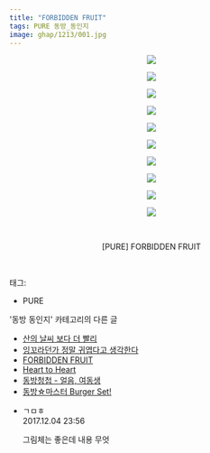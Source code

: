 ```yaml
---
title: "FORBIDDEN FRUIT"
tags: PURE 동방_동인지
image: ghap/1213/001.jpg
---
```

<div class="article">
<p style="text-align: center; clear: none; float: none;"><img src="{{ site.nasurl }}/ghap/1213/001.jpg"/></p>
<p style="text-align: center; clear: none; float: none;"><img src="{{ site.nasurl }}/ghap/1213/002.jpg"/></p>
<p style="text-align: center; clear: none; float: none;"><img src="{{ site.nasurl }}/ghap/1213/003.jpg"/></p>
<p style="text-align: center; clear: none; float: none;"><img src="{{ site.nasurl }}/ghap/1213/004.jpg"/></p>
<p style="text-align: center; clear: none; float: none;"><img src="{{ site.nasurl }}/ghap/1213/005.jpg"/></p>
<p style="text-align: center; clear: none; float: none;"><img src="{{ site.nasurl }}/ghap/1213/006.jpg"/></p>
<p style="text-align: center; clear: none; float: none;"><img src="{{ site.nasurl }}/ghap/1213/007.jpg"/></p>
<p style="text-align: center; clear: none; float: none;"><img src="{{ site.nasurl }}/ghap/1213/008.jpg"/></p>
<p style="text-align: center; clear: none; float: none;"><img src="{{ site.nasurl }}/ghap/1213/009.jpg"/></p>
<p style="text-align: center; clear: none; float: none;"><img src="{{ site.nasurl }}/ghap/1213/010.jpg"/></p>
<p style="text-align: center; clear: none; float: none;"><br/></p>
<p style="text-align: center; clear: none; float: none;">[PURE] FORBIDDEN FRUIT</p>
<p><br/></p>
</div><div class="tagTrail">
<p>태그: </p>
<ul>
<li>PURE</li>
</ul>
</div><div class="another">
<p>'동방 동인지' 카테고리의 다른 글</p>
<ul>
<li><a href="/2016-07-29-ghap_1215">산의 날씨 보다 더 빨리</a></li>
<li><a href="/2016-07-29-ghap_1214">잉꼬라던가 정말 귀엽다고 생각한다</a></li>
<li><a href="/2016-07-29-ghap_1213">FORBIDDEN FRUIT</a></li>
<li><a href="/2016-07-29-ghap_1212">Heart to Heart</a></li>
<li><a href="/2016-07-29-ghap_1211">동방청첩 - 얼음, 여동생</a></li>
<li><a href="/2016-07-29-ghap_1210">동방☆마스터 Burger Set!</a></li>
</ul>
</div><div class="cb_module cb_fluid">
<div class="cb_wrt cb_profile">
<div class="comment">
<ul>
<li class="cb_thumb_off" id="comment15144950">
<div class="cb_comment_area">
<div class="cb_info_area">
<div class="cb_section">
<span class="cb_nick_name">ㄱㅁㅎ</span>
</div>
<div class="cb_section">
<span class="cb_date">2017.12.04 23:56 </span>
</div>
</div>
<div class="cb_dsc_comment">
<p class="cb_dsc">
											그림체는 좋은데 내용 무엇
										</p>
</div>
</div></li>
</ul>
</div>
</div><!-- commentList close -->
</div>
<br/>
<p id="refer"></p>
<br/>
